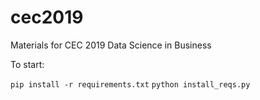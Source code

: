 # cec2019
Materials for CEC 2019 Data Science in Business

To start:

`pip install -r requirements.txt`
`python install_reqs.py`

